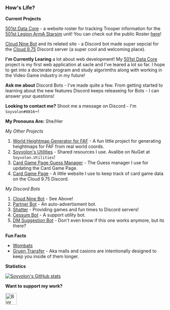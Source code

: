 ### How's Life?

**Current Projects**

[501st Data Core](https://github.com/501stLegionA3/FiveOhFirstDataCore) - a website roster for tracking Trooper information for the [501st Legion ArmA Starsim](https://www.501stlegion-a3.com/) unit! You can check out the public Roster [here](https://s4.501stlegion-a3.com/)!

[Cloud Nine Bot](https://github.com/Soyvolon/CloudNineBot) and its related site - a Discord bot made super sepcial for the [Cloud 9.75](https://discord.gg/AmFQ5vQWQd) Discord server (a super cool and welcoming place).

**I'm Currently Learing** a lot about web development! My [501st Data Core](https://github.com/501stLegionA3/FiveOhFirstDataCore) project is my first web application at sacle and I've leared a lot so far. I hope to get into a docterate program and study algorimths along with working in the Video Game industry in my future!

**Ask me about** Discord Bots - I've made quite a few. From getting started to learning about the new features Discord keeps releaseing for Bots - I can answer your questions!

**Looking to contact me?** Shoot me a message on Discord - I'm `Soyvolon#8016`~!

**My Pronouns Are:** She/Her

*My Other Projects*
1. [World Heightmap Generator for FAF](https://github.com/Soyvolon/WorldHeightmapForFAF) - A fun little project for generating heightmaps for FAF from real world coords.
2. [Soyvolon's Utilities](https://github.com/Soyvolon/Soyvolon.Utilities) - Shared resources I use. Avalibe on NuGet at `Soyvolon.Utilities`!
3. [Card Game Page Guess Manager](https://github.com/Soyvolon/CardGamePage-GuessManager) - The Guess manager I use for updating the Card Game Page.
4. [Card Game Page](https://github.com/Soyvolon/CardGamePage) - A little website I use to keep track of card game data on the Cloud 9.75 Discord.

*My Discord Bots*
1. [Cloud Nine Bot](https://github.com/Soyvolon/CloudNineBot) - See Above!
2. [Partner Bot](https://github.com/Soyvolon/PartnerBot) - An auto-advertisment bot.
3. [Shatter](https://github.com/Soyvolon/Shatter) - Providing games and fun times to Discord servers!
4. [Cessum Bot](https://github.com/Soyvolon/CessumBot) - A support utility bot.
5. [DM Suggestion Bot](https://github.com/Soyvolon/DMSuggestionBot) - Don't even know if this one works anymore, but its there?

**Fun Facts**
- [Wombats](https://imgur.com/gallery/oQHZL1i)
- [Gruen Transfer](https://psmag.com/magazine/gruen-transfer) - Aka malls and casions are intentionally designed to keep you inside of them longer.

**Statistics**

[![Soyvolon's GitHub stats](https://github-readme-stats.vercel.app/api?username=Soyvolon&show_icons=true&theme=dark)](https://github.com/anuraghazra/github-readme-stats)

**Want to support my work?**

<a href='https://ko-fi.com/N4N42SM6N' target='_blank'><img height='36' style='border:0px;height:36px;' src='https://cdn.ko-fi.com/cdn/kofi4.png?v=2' border='0' alt='Buy Me a Coffee at ko-fi.com' /></a>

<!--
**Soyvolon/Soyvolon** is a ✨ _special_ ✨ repository because its `README.md` (this file) appears on your GitHub profile.

Here are some ideas to get you started:

- 🔭 I’m currently working on ...
- 🌱 I’m currently learning ...
- 👯 I’m looking to collaborate on ...
- 🤔 I’m looking for help with ...
- 💬 Ask me about ...
- 📫 How to reach me: ...
- 😄 Pronouns: ...
- ⚡ Fun fact: ...
-->
